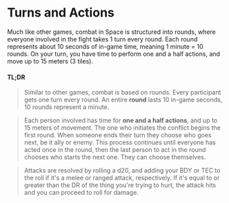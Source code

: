 # Turns and Actions

Much like other games, combat in Space is structured into rounds, where everyone involved in the fight takes 1 turn every round. Each round represents about 10 seconds of in-game time, meaning 1 minute = 10 rounds. On your turn, you have time to perform one and a half actions, and move up to 15 meters (3 tiles).



#### TL;DR
> Similar to other games, combat is based on rounds.
> Every participant gets one turn every round.
> An entire **round** lasts 10 in-game seconds, 10 rounds represent a minute.

> Each person involved has time for **one and a half actions**, and up to 15 meters of movement.
> The one who initiates the conflict begins the first round.
> When someone ends their turn they choose who goes next, be it ally or enemy. This process continues until everyone has acted once in the round, then the last person to act in the round chooses who starts the next one. They can choose themselves.

> Attacks are resolved by rolling a d20, and adding your BDY or TEC to the roll if it's a melee or ranged attack, respectively. If it's equal to or greater than the DR of the thing you're trying to hurt, the attack hits and you can proceed to roll for damage.

> 